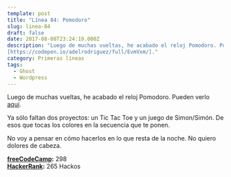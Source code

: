 ```yaml
---
template: post
title: "Línea 84: Pomodoro"
slug: linea-84
draft: false
date: 2017-08-08T23:24:19.000Z
description: "Luego de muchas vueltas, he acabado el reloj Pomodoro. Pueden verlo aquí
[https://codepen.io/adelrodriguez/full/EvmVxm/]."
category: Primeras líneas
tags:
  - Ghost
  - Wordpress
---
```

Luego de muchas vueltas, he acabado el reloj Pomodoro. Pueden verlo [aquí](https://codepen.io/adelrodriguez/full/EvmVxm/).

 Ya sólo faltan dos proyectos: un Tic Tac Toe y un juego de Simon/Simón. De esos que tocas los colores en la secuencia que te ponen.

 No voy a pensar en cómo hacerlos en lo que resta de la noche. No quiero dolores de cabeza.

 **[freeCodeCamp](https://www.freecodecamp.com/):** 298  
 **[HackerRank](https://www.hackerrank.com/):** 265 Hackos

 